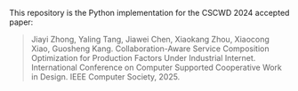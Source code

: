 This repository is the Python implementation for the CSCWD 2024 accepted paper:
> Jiayi Zhong, Yaling Tang, Jiawei Chen, Xiaokang Zhou, Xiaocong Xiao, Guosheng Kang. Collaboration-Aware Service Composition Optimization for Production Factors Under Industrial Internet. International Conference on Computer Supported Cooperative Work in Design. IEEE Computer Society, 2025.
